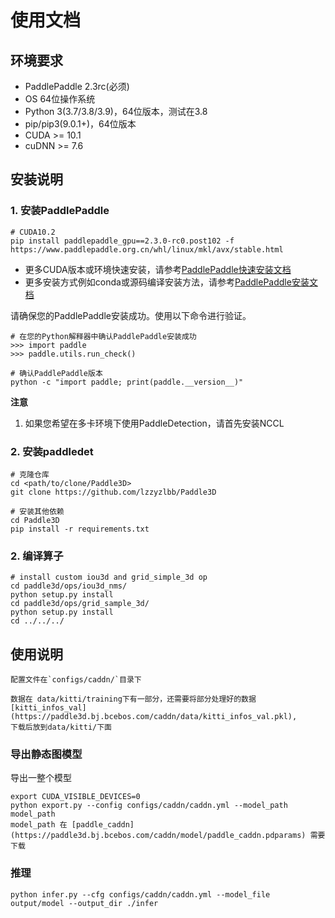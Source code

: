 # 使用文档


## 环境要求

- PaddlePaddle 2.3rc(必须)
- OS 64位操作系统
- Python 3(3.7/3.8/3.9)，64位版本，测试在3.8
- pip/pip3(9.0.1+)，64位版本
- CUDA >= 10.1
- cuDNN >= 7.6

## 安装说明

### 1. 安装PaddlePaddle

```
# CUDA10.2
pip install paddlepaddle_gpu==2.3.0-rc0.post102 -f https://www.paddlepaddle.org.cn/whl/linux/mkl/avx/stable.html
```
- 更多CUDA版本或环境快速安装，请参考[PaddlePaddle快速安装文档](https://www.paddlepaddle.org.cn/install/quick)
- 更多安装方式例如conda或源码编译安装方法，请参考[PaddlePaddle安装文档](https://www.paddlepaddle.org.cn/documentation/docs/zh/install/index_cn.html)

请确保您的PaddlePaddle安装成功。使用以下命令进行验证。

```
# 在您的Python解释器中确认PaddlePaddle安装成功
>>> import paddle
>>> paddle.utils.run_check()

# 确认PaddlePaddle版本
python -c "import paddle; print(paddle.__version__)"
```
**注意**
1. 如果您希望在多卡环境下使用PaddleDetection，请首先安装NCCL

### 2. 安装paddledet

```
# 克隆仓库
cd <path/to/clone/Paddle3D>
git clone https://github.com/lzzyzlbb/Paddle3D

# 安装其他依赖
cd Paddle3D
pip install -r requirements.txt

```

### 2. 编译算子
```
# install custom iou3d and grid_simple_3d op
cd paddle3d/ops/iou3d_nms/
python setup.py install
cd paddle3d/ops/grid_sample_3d/
python setup.py install
cd ../../../

```

## 使用说明
```
配置文件在`configs/caddn/`目录下

数据在 data/kitti/training下有一部分，还需要将部分处理好的数据 
[kitti_infos_val](https://paddle3d.bj.bcebos.com/caddn/data/kitti_infos_val.pkl),
下载后放到data/kitti/下面
```


### 导出静态图模型

导出一整个模型
```
export CUDA_VISIBLE_DEVICES=0
python export.py --config configs/caddn/caddn.yml --model_path model_path
model_path 在 [paddle_caddn](https://paddle3d.bj.bcebos.com/caddn/model/paddle_caddn.pdparams) 需要下载
```

### 推理

```
python infer.py --cfg configs/caddn/caddn.yml --model_file output/model --output_dir ./infer
```


